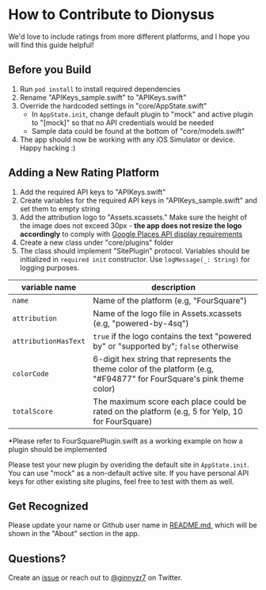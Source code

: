 # How to Contribute to Dionysus

We'd love to include ratings from more different platforms, and I hope you will find this guide helpful!

## Before you Build

1. Run `pod install` to install required dependencies
2. Rename "APIKeys_sample.swift" to "APIKeys.swift"
3. Override the hardcoded settings in "core/AppState.swift"
	- In `AppState.init`, change default plugin to "mock" and active plugin to "\[mock\]" so that no API credentials would be needed
	- Sample data could be found at the bottom of "core/models.swift"
4. The app should now be working with any iOS Simulator or device. Happy hacking :)

## Adding a New Rating Platform

1. Add the required API keys to "APIKeys.swift"
2. Create variables for the required API keys in "APIKeys_sample.swift" and set them to empty string
3. Add the attribution logo to "Assets.xcassets." Make sure the height of the image does not exceed 30px - **the app does not resize the logo accordingly** to comply with [Google Places API display requirements](https://developers.google.com/places/web-service/policies)
4. Create a new class under "core/plugins" folder
5. The class should implement "SitePlugin" protocol. Variables should be initialized in `required init` constructor. Use `logMessage(_: String)` for logging purposes.

variable name | description
--- | ---
`name` | Name of the platform (e.g, "FourSquare")
`attribution` | Name of the logo file in Assets.xcassets (e.g, "powered-by-4sq")
`attributionHasText` | `true` if the logo contains the text "powered by" or "supported by"; `false` otherwise
`colorCode` | 6-digit hex string that represents the theme color of the platform (e.g, "#F94877" for FourSquare's pink theme color)
`totalScore` | The maximum score each place could be rated on the platform (e.g, 5 for Yelp, 10 for FourSquare)

\*Please refer to FourSquarePlugin.swift as a working example on how a plugin should be implemented

Please test your new plugin by overiding the default site in `AppState.init`. You can use "mock" as a non-default active site. If you have personal API keys for other existing site plugins, feel free to test with them as well.

## Get Recognized

Please update your name or Github user name in [README.md,](https://github.com/huangginny/Dionysa/blob/master/README.md) which will be shown in the "About" section in the app.

## Questions?

Create an [issue](https://github.com/huangginny/Dionysa/issues) or reach out to [@ginnyzr7](https://twitter.com/ginnyzr7) on Twitter.
